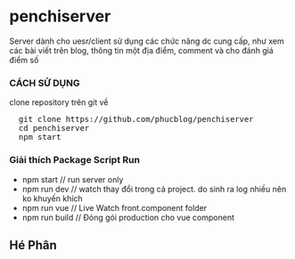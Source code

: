 # penchiserver
Server dành cho uesr/client sử dụng các chức năng dc cung cấp, như xem các bài viết trên blog,
thông tin một địa điểm, comment và cho đánh giá điểm số
<br>
<h3>CÁCH SỬ DỤNG</h3>
clone repository trên git về
<div class="highlight highlight-source-shell">
<pre>
  git clone https://github.com/phucblog/penchiserver
  cd penchiserver
  npm start
</pre>
</div>
<h3>Giải thích Package Script Run</h3>
<ul>
  <li> npm start // run server only</li>
  <li> npm run dev // watch thay đổi trong cả project. do sinh ra log nhiều nên ko khuyến khích</li>
  <li>  npm run vue // Live Watch front.component folder</li>
  <li>  npm run build // Đóng gói production cho vue component</li>
</ul>

<h2>Hé Phân</h2>
